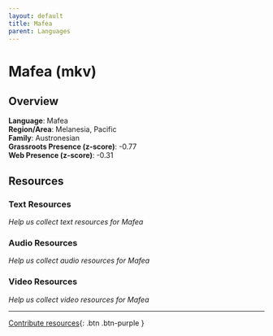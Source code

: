 ```yaml
---
layout: default
title: Mafea
parent: Languages
---
```


# Mafea (mkv)

## Overview

**Language**: Mafea  
**Region/Area**: Melanesia, Pacific  
**Family**: Austronesian  
**Grassroots Presence (z-score)**: -0.77  
**Web Presence (z-score)**: -0.31  

## Resources

### Text Resources
*Help us collect text resources for Mafea*

### Audio Resources
*Help us collect audio resources for Mafea*

### Video Resources
*Help us collect video resources for Mafea*

---

[Contribute resources](https://forms.office.com/e/1SfLJx3u1r){: .btn .btn-purple }
